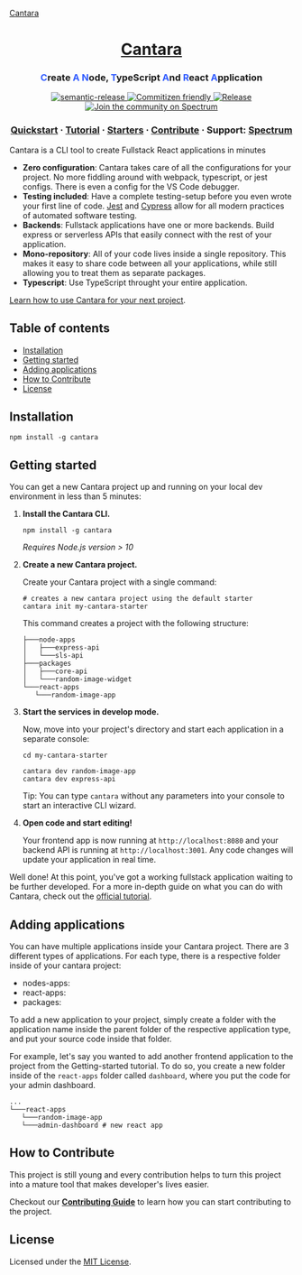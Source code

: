 [Cantara](docs/static/img/cantara.svg 'Cantara Logo')

<h1 align="center">
   <a href="https://cantara.js.org">Cantara</a>
</h1>

<h3 align="center">
<span style="color: #305BFF;">C</span>reate <span style="color: #305BFF;">A</span> <span style="color: #305BFF;">N</span>ode, <span style="color: #305BFF;">T</span>ypeScript <span style="color: #305BFF;">A</span>nd <span style="color: #305BFF;">R</span>eact <span style="color: #305BFF;">A</span>pplication
</h3>

<p align="center">
  <a href="https://github.com/semantic-release/semantic-release">
    <img src="https://img.shields.io/badge/%20%20%F0%9F%93%A6%F0%9F%9A%80-semantic--release-e10079.svg" alt="semantic-release" />
  </a>
  <a href="http://commitizen.github.io/cz-cli/">
    <img src="https://img.shields.io/badge/commitizen-friendly-brightgreen.svg" alt="Commitizen friendly" />
  </a>
  <a href="">
    <img src="https://github.com/CantaraJS/cantara/workflows/Release/badge.svg" alt="Release" />
  </a>
  <a href="https://spectrum.chat/cantara">
    <img src="https://withspectrum.github.io/badge/badge.svg" alt="Join the community on Spectrum" />
  </a>
</p>

<h3 align="center">
  <a href="https://cantara.js.org/docs/quick_start/">Quickstart</a>
  <span> · </span>
  <a href="https://cantara.js.org/docs/docs_intro/">Tutorial</a>
  <span> · </span>
  <a href="https://cantara.js.org/docs/starter_templates/">Starters</a>
  <span> · </span>
  <a href="https://cantara.js.org/docs/maintainers_intro">Contribute</a>
  <span> · </span>
  Support: <a href="https://spectrum.chat/cantara">Spectrum</a>
</h3>

Cantara is a CLI tool to create Fullstack React applications in minutes

- **Zero configuration**: Cantara takes care of all the configurations for your project. No more fiddling around with webpack, typescript, or jest configs. There is even a config for the VS Code debugger.
- **Testing included**: Have a complete testing-setup before you even wrote your first line of code. [Jest](https://jestjs.io/) and [Cypress](https://www.cypress.io/) allow for all modern practices of automated software testing.
- **Backends**: Fullstack applications have one or more backends. Build express or serverless APIs that easily connect with the rest of your application.
- **Mono-repository**: All of your code lives inside a single repository. This makes it easy to share code between all your applications, while still allowing you to treat them as separate packages.
- **Typescript**: Use TypeScript throught your entire application.

[Learn how to use Cantara for your next project](https://cantara.js.org/docs/introduction).

## Table of contents

- [Installation](#installation)
- [Getting started](#getting-started)
- [Adding applications](#adding-applications)
- [How to Contribute](#how-to-contribute)
- [License](#license)

## Installation

    npm install -g cantara

## Getting started

You can get a new Cantara project up and running on your local dev environment in less than 5 minutes:

1. **Install the Cantara CLI.**

   ```shell
   npm install -g cantara
   ```

   _Requires Node.js version > 10_

2. **Create a new Cantara project.**

   Create your Cantara project with a single command:

   ```shell
   # creates a new cantara project using the default starter
   cantara init my-cantara-starter
   ```

   This command creates a project with the following structure:

   ```shell
   ├───node-apps
   │   ├───express-api
   │   └───sls-api
   ├───packages
   │   ├───core-api
   │   └───random-image-widget
   └───react-apps
      └───random-image-app
   ```

3. **Start the services in develop mode.**

   Now, move into your project's directory and start each application in a separate console:

   ```shell
   cd my-cantara-starter
   ```

   ```shell
   cantara dev random-image-app
   cantara dev express-api
   ```

   Tip: You can type `cantara` without any parameters into your console to start an interactive CLI wizard.

4. **Open code and start editing!**

   Your frontend app is now running at `http://localhost:8080` and your backend API is running at `http://localhost:3001`. Any code changes will update your application in real time.

Well done! At this point, you've got a working fullstack application waiting to be further developed. For a more in-depth guide on what you can do with Cantara, check out the [official tutorial](https://cantara.js.org/docs/docs_intro/).

## Adding applications

You can have multiple applications inside your Cantara project. There are 3 different types of applications. For each type, there is a respective folder inside of your cantara project:

- nodes-apps:
- react-apps:
- packages:

To add a new application to your project, simply create a folder with the application name inside the parent folder of the respective application type, and put your source code inside that folder.

For example, let's say you wanted to add another frontend application to the project from the Getting-started tutorial. To do so, you create a new folder inside of the `react-apps` folder called `dashboard`, where you put the code for your admin dashboard.

```shell
...
└───react-apps
   └───random-image-app
   └───admin-dashboard # new react app
```

## How to Contribute

This project is still young and every contribution helps to turn this project into a mature tool that makes developer's lives easier.

Checkout our [**Contributing Guide**](https://cantara.js.org/docs/maintainers_intro) to learn how you can start contributing to the project.

## License

Licensed under the [MIT License](./LICENSE).
